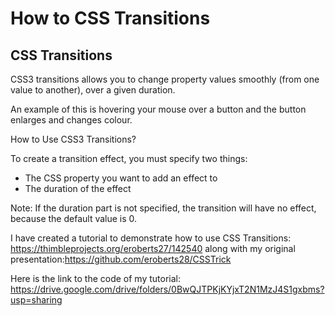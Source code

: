 # How to CSS Transitions

## CSS Transitions

CSS3 transitions allows you to change property values smoothly (from one value to another), over a given duration.

An example of this is hovering your mouse over a button and the button enlarges and changes colour.

How to Use CSS3 Transitions?

To create a transition effect, you must specify two things:

* The CSS property you want to add an effect to 
* The duration of the effect

Note: If the duration part is not specified, the transition will have no effect, because the default value is 0.

I have created a tutorial to demonstrate how to use CSS Transitions: https://thimbleprojects.org/eroberts27/142540 along with my original presentation:https://github.com/eroberts28/CSSTrick

Here is the link to the code of my tutorial: https://drive.google.com/drive/folders/0BwQJTPKjKYjxT2N1MzJ4S1gxbms?usp=sharing

